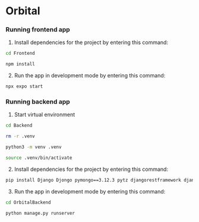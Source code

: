 # Orbital

### Running frontend app

1. Install dependencies for the project by entering this command:
```bash
cd Frontend
```
```bash
npm install
```


2. Run the app in development mode by entering this command:

```bash
npx expo start
```

### Running backend app

1. Start virtual environment
```bash
cd Backend
```
```bash
rm -r .venv
```
```bash
python3 -m venv .venv
```
```bash
source .venv/bin/activate
```

2. Install dependencies for the project by entering this command:
```bash
pip install Django Djongo pymongo==3.12.3 pytz djangorestframework djangorestframework_simplejwt django_cors_headers
```

3. Run the app in development mode by entering this command:
```bash
cd OrbitalBackend
```
```bash
python manage.py runserver
```

